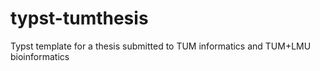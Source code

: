 # typst-tumthesis
Typst template for a thesis submitted to TUM informatics and TUM+LMU bioinformatics
